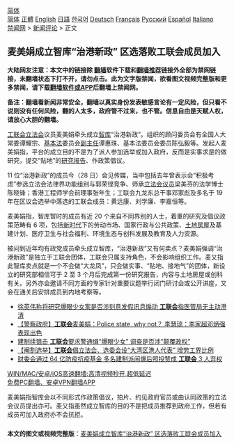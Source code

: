  <!-- 面包屑导航 --> <div class="breadcrumb"><!-- GTranslate: https://gtranslate.io/ -->  <div class="switcher notranslate">  <div class="selected">  <a href="#" onclick="return false;"> 简体</a>  </div>  <div class="option">  <a href="https://www.bannedbook.org" onclick="doGTranslate('zh-CN|zh-CN');jQuery('div.switcher div.selected a').html(jQuery(this).html());return false;" title="简体中文" class="nturl selected"> 简体</a>  <a href="https://www.bannedbook.org/zh-tw/" onclick="doGTranslate('zh-CN|zh-TW');jQuery('div.switcher div.selected a').html(jQuery(this).html());return false;" title="繁體中文" class="nturl"> 正體</a>  <a href="https://www.bannedbook.org/en/" onclick="doGTranslate('zh-CN|en');jQuery('div.switcher div.selected a').html(jQuery(this).html());return false;" title="English" class="nturl"> English</a>  <a href="https://www.bannedbook.org/ja/" onclick="doGTranslate('zh-CN|ja');jQuery('div.switcher div.selected a').html(jQuery(this).html());return false;" title="日本語" class="nturl"> 日語</a>  <a href="https://www.bannedbook.org/ko/" onclick="doGTranslate('zh-CN|ko');jQuery('div.switcher div.selected a').html(jQuery(this).html());return false;" title="한국어" class="nturl"> 한국어</a>  <a href="https://www.bannedbook.org/de/" onclick="doGTranslate('zh-CN|de');jQuery('div.switcher div.selected a').html(jQuery(this).html());return false;" title="Deutsch" class="nturl"> Deutsch</a>  <a href="https://www.bannedbook.org/fr/" onclick="doGTranslate('zh-CN|fr');jQuery('div.switcher div.selected a').html(jQuery(this).html());return false;" title="Français" class="nturl"> Français</a>  <a href="https://www.bannedbook.org/ru/" onclick="doGTranslate('zh-CN|ru');jQuery('div.switcher div.selected a').html(jQuery(this).html());return false;" title="Русский" class="nturl"> Русский</a>  <a href="https://www.bannedbook.org/es/" onclick="doGTranslate('zh-CN|es');jQuery('div.switcher div.selected a').html(jQuery(this).html());return false;" title="Español" class="nturl"> Español</a>  <a href="https://www.bannedbook.org/it/" onclick="doGTranslate('zh-CN|it');jQuery('div.switcher div.selected a').html(jQuery(this).html());return false;" title="Italiano" class="nturl"> Italiano</a>  </div>  </div>      <div class='breadcrumb-sub'><!-- Breadcrumb NavXT 6.3.0 --> <a href="https://www.bannedbook.org/" class="home">禁闻网</a> &gt; <a href="https://www.bannedbook.org/bnews/comments/" class="category">新闻评论</a> &gt; 正文</div></div><h2>麦美娟成立智库“治港新政” 区选落败工联会成员加入</h2> <p class="notice"><b>大陆网友注意：本文中的链接除 <a href="https://github.com/bannedbook/fanqiang" >翻墙</a>软件下载和<a href="https://github.com/killgcd/justmysocks/blob/master/README.md">翻墙推荐</a>链接外全部为禁网链接，未翻墙状态下打不开，请勿点击。此为文字版禁闻，欲看图文视频完整版和更多禁闻，请下载<a href="https://github.com/bannedbook/fanqiang">翻墙软件或APP</a>后翻墙上禁闻网。</p><p>备注：翻墙看新闻非常安全，翻墙以真实身份发表敏感言论有一定风险，但只看不说则没有任何风险，翻的人太多，政府管不过来，也不管。信息自由是天赋人权，请放心大胆的翻墙。</b></p>  <div class="entry">  <p><a href="https://www.bannedbook.org/bnews/tag/%E5%B7%A5%E8%81%94%E4%BC%9A/" class="st_tag internal_tag" rel="tag" title="标签 工联会 下的日志">工联会</a><a href="https://www.bannedbook.org/bnews/tag/%e7%ab%8b%e6%b3%95%e4%bc%9a/" class="st_tag internal_tag" rel="tag" title="标签 立法会 下的日志">立法会</a>议员麦美娟牵头成立<a href="https://www.bannedbook.org/bnews/tag/%e6%99%ba%e5%ba%93/" class="st_tag internal_tag" rel="tag" title="标签 智库 下的日志">智库</a>“治港新政”。组织的顾问委员会有全国人大常委谭耀宗、<a href="https://www.bannedbook.org/bnews/tag/%e5%9f%ba%e6%9c%ac%e6%b3%95/" class="st_tag internal_tag" rel="tag" title="标签 基本法 下的日志">基本法</a>委员会<a href="https://www.bannedbook.org/bnews/tag/%E5%89%AF%E4%B8%BB%E4%BB%BB/" class="st_tag internal_tag" rel="tag" title="标签 副主任 下的日志">副主任</a>谭惠珠、基本法委员会委员陈弘毅等。发起人麦美娟指，平台的成立目的不是为了派人参加选举或加入政府，反而是实事求是的做研究，提交“贴地”的<a href="https://www.bannedbook.org/bnews/tag/%E7%A0%94%E7%A9%B6%E6%8A%A5%E5%91%8A/" class="st_tag internal_tag" rel="tag" title="标签 研究报告 下的日志">研究报告</a>、作政策倡议。</p> <p>11 位“治港新政”的成员今（28 日）会见传媒，当中包括去年曾表示会“积极考虑”参选立法会法律界功能组别与郭荣铿竞争、师承<a href="https://www.bannedbook.org/bnews/tag/%E7%AB%8B%E6%B3%95%E4%BC%9A%E8%AE%AE%E5%91%98/" class="st_tag internal_tag" rel="tag" title="标签 立法会议员 下的日志">立法会议员</a>梁美芬的法学博士陈晓锋；香港工程师学会前理事张年生；工联会九龙东总干事邓家彪及多名于 19 年在区议会选举中落选的工联会成员：黄远康、刘学廉、李嘉恒等。</p>  <p>麦美娟指，智库暂时的成员有近 20 个来自不同界别的人士，着重的研究及倡议政策范畴有 6 项，包括<a href="https://www.bannedbook.org/bnews/tag/%E6%96%B0%E6%97%B6%E4%BB%A3/" class="st_tag internal_tag" rel="tag" title="标签 新时代 下的日志">新时代</a>下的劳动市场、国家行政与公共政策、<a href="https://www.bannedbook.org/bnews/tag/%E5%9C%9F%E5%9C%B0%E6%88%BF%E5%B1%8B/" class="st_tag internal_tag" rel="tag" title="标签 土地房屋 下的日志">土地房屋</a>及基建计划、医疗卫生与社会福利、环境生态与创科发展及教育及人力资源。</p> <p>被问到近年均有政党成员牵头成立智库，“治港新政”又有何卖点？麦美娟强调“治港新政”是独立于工联会团体，工联会只属支持角色，不会影响组织工作。麦又指此智库卖点就是一个不会做“大龙凤”，只会做实事、“贴地、接地气”的团体，新设立的研究部相信可于 2 至 3 个月后完成第一份研究报告，内容与土地房屋或创科有关。另外亦会邀请不同方面的专家针对重要议题举行闭门研讨会或公开讲座，又会在通关后安排成员到内地考察等。</p>  <ul class='op-related-articles' title='相关阅读'> <li><a href='https://www.bannedbook.org/bnews/comments/20210721/1591404.html' target='_blank'>徐英伟称将研究爆眼少女案是否涉刻意发假讯息煽动 <b>工联会</b>指医管局无主动澄清</a></li> <li><a href='https://www.bannedbook.org/bnews/comments/20210626/1574947.html' target='_blank'>【警察政府】<b>工联会</b>麦美娟：Police state, why not？ 李慧琼：李家超邓炳强表现出色</a></li> <li><a href='https://www.bannedbook.org/bnews/comments/20210526/1554279.html' target='_blank'>建制续狙击 <b>工联会</b>要求警通缉“爆眼少女” 调查是否涉“颠覆政权”</a></li> <li><a href='https://www.bannedbook.org/bnews/comments/20210329/1514690.html' target='_blank'>【阉割选举】<b>工联会</b>倡立法会、选委会设“大湾区港人代表” 增劳工界比例</a></li> <li><a href='https://www.bannedbook.org/bnews/comments/20201222/1452470.html' target='_blank'>财委会通过 64 亿防疫抗疫基金 多名建制派闹爆后照投赞成 <b>工联会</b> 3 人弃权</a></li> </ul> <p class="texttj"> <a href="https://github.com/bannedbook/fanqiang/wiki/V2ray%E6%9C%BA%E5%9C%BA" target="_blank">WIN/MAC/安卓/iOS高速翻墙:高清视频秒开,超低延迟</a><br/> <a href="https://github.com/bannedbook/fanqiang/wiki/%E7%A6%81%E9%97%BB%E7%BD%91%E5%AE%89%E5%8D%93%E7%BF%BB%E5%A2%99%E6%96%B0%E9%97%BBAPP" target="_blank">免费PC翻墙、安卓VPN翻墙APP</a></p><p>麦美娟指智库会以不同形式作政策倡议，拍片、约见政府官员或由认同政策的立法会议员提出亦可。麦又指虽然成立智库的目的不是把成员推荐到政府工作，但若有成员可加入政府亦不会抗拒。</p> <a name='sharetosocial'></a>  <div style="margin-bottom:5px;padding-bottom:5px;clear:both"> <div id="archive-pix-1" class="banner-ads"> <!-- AuctionX Display platform tag START --> <div id="26318x728x90x621x_ADSLOT2" clicktrack="%%CLICK_URL_ESC%%"></div> <!-- AuctionX Display platform tag END --> </div> <div id="archive-pix-2" class="banner-ads"> <!-- AuctionX Display platform tag START --> <div id="26315x300x250x621x_ADSLOT2" clicktrack="%%CLICK_URL_ESC%%"></div> <!-- AuctionX Display platform tag END --> </div> </div>  <div id="archive-pix-1" class="banner-ads"> <!-- AuctionX Display platform tag START --> <div id="26318x728x90x621x_ADSLOT3" clicktrack="%%CLICK_URL_ESC%%"></div> <!-- AuctionX Display platform tag END --> </div> <div><b>本文的图文或视频完整版</b>：<a href='https://www.bannedbook.org/bnews/comments/20210729/1596013.html'>麦美娟成立智库“治港新政” 区选落败工联会成员加入</a></div>  </div><!--END ENTRY--> 